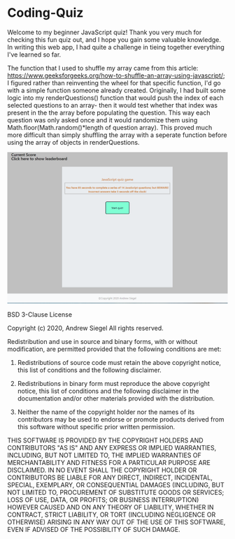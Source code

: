# Coding-Quiz

Welcome to my beginner JavaScript quiz! Thank you very much for checking this fun quiz out, and I hope you gain some valuable knowledge.
In writing this web app, I had quite a challenge in tieing together everything I've learned so far.

The function that I used to shuffle my array came from this article: https://www.geeksforgeeks.org/how-to-shuffle-an-array-using-javascript/; I figured rather than reinventing the wheel for that specific function, I'd go with a simple function someone already created. Originally, I had built some logic into my renderQuestions() function that would push the index of each selected questions to an array- then it would test whether that index was present in the the array before populating the question. This way each question was only asked once and it would randomize them using Math.floor(Math.random()\*length of question array). This proved much more difficult than simply shuffling the array with a seperate function before using the array of objects in renderQuestions.

![home-page](./assets/images/code_quiz_index.png "Home Page")

BSD 3-Clause License

Copyright (c) 2020, Andrew Siegel
All rights reserved.

Redistribution and use in source and binary forms, with or without
modification, are permitted provided that the following conditions are met:

1. Redistributions of source code must retain the above copyright notice, this
   list of conditions and the following disclaimer.

2. Redistributions in binary form must reproduce the above copyright notice,
   this list of conditions and the following disclaimer in the documentation
   and/or other materials provided with the distribution.

3. Neither the name of the copyright holder nor the names of its
   contributors may be used to endorse or promote products derived from
   this software without specific prior written permission.

THIS SOFTWARE IS PROVIDED BY THE COPYRIGHT HOLDERS AND CONTRIBUTORS "AS IS"
AND ANY EXPRESS OR IMPLIED WARRANTIES, INCLUDING, BUT NOT LIMITED TO, THE
IMPLIED WARRANTIES OF MERCHANTABILITY AND FITNESS FOR A PARTICULAR PURPOSE ARE
DISCLAIMED. IN NO EVENT SHALL THE COPYRIGHT HOLDER OR CONTRIBUTORS BE LIABLE
FOR ANY DIRECT, INDIRECT, INCIDENTAL, SPECIAL, EXEMPLARY, OR CONSEQUENTIAL
DAMAGES (INCLUDING, BUT NOT LIMITED TO, PROCUREMENT OF SUBSTITUTE GOODS OR
SERVICES; LOSS OF USE, DATA, OR PROFITS; OR BUSINESS INTERRUPTION) HOWEVER
CAUSED AND ON ANY THEORY OF LIABILITY, WHETHER IN CONTRACT, STRICT LIABILITY,
OR TORT (INCLUDING NEGLIGENCE OR OTHERWISE) ARISING IN ANY WAY OUT OF THE USE
OF THIS SOFTWARE, EVEN IF ADVISED OF THE POSSIBILITY OF SUCH DAMAGE.
